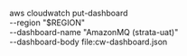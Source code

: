 aws cloudwatch put-dashboard \
  --region "$REGION" \
  --dashboard-name "AmazonMQ (strata-uat)" \
  --dashboard-body file:cw-dashboard.json
